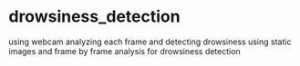 # drowsiness_detection
using webcam analyzing each frame and detecting drowsiness
using static images and frame by frame analysis for drowsiness detection
